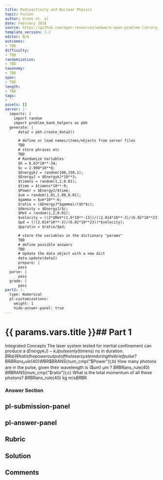 ```yaml
---
title: Radioactivity and Nuclear Physics
topic: Fusion
author: Urone et. al
date: February 2018
source: https://github.com/open-resources/webwork-open-problem-library/tree/master/Contrib/BrockPhysics/College_Physics_Urone/32.Medical_Applications_of_Nuclear_Physics/32-05.Fusion/NU_U17-32-05-014.pg
template_version: 1.2
editor: N/A
outcomes:
- TBD
difficulty:
- TBD
randomization:
- TBD
taxonomy:
- TBD
span:
- TBD
length:
- TBD
tags:
- ''
assets: []
server: |-
  imports: |
    import random
    import problem_bank_helpers as pbh
  generate: |
      data2 = pbh.create_data2()

      # define or load names/items/objects from server files
      TBD
      # store phrases etc
      TBD
      # Randomize Variables
      $h = 6.63*10**-34;
      $c = 2.998*10**8;
      $EnergykJ = random(100,150,1);
      $EnergyJ = $EnergykJ*10**3;
      $timens = random(1,2,0.01);
      $time = $timens*10**-9;
      $Power = $EnergyJ/$time;
      $um = random(1.01,1.09,0.01);
      $gamma = $um*10**-6;
      $ratio = ($EnergyJ*$gamma)/($h*$c);
      $density = $EnergyJ/$c;
      $MeV = random(1,2,0.01);
      $velocity = ((2*$MeV*(1.6*10**-13))/((2.014*10**-3)/(6.02*10**23)))**(.5);
      $pd = (((2.014*10**-3)/(6.02*10**23))*$velocity);
      $ppratio = $ratio/$pd;

      # store the variables in the dictionary "params"
      TBD
      # define possible answers
      TBD
      # Update the data object with a new dict
      data.update(data2)
      prepare: |
      pass
  parse: |
      pass
  grade: |
      pass
part2: |-
  type: Numerical
  pl-customizations:
    weight: 1
    hide-answer-panel: true
---
```


# {{ params.vars.title }}## Part 1 
Integrated Concepts The laser system tested for inertial confinement can produce a ($EnergykJ)-kJ pulse only ($timens) ns in duration. $BRa) What is the power output of the laser system during the brief pulse?$BR$BRans_rule(40) W$BR$BRANS(num_cmp("$Power"));b) How many photons are in the pulse, given their wavelength is ($um) μm ? $BR$BRans_rule(40) $BR$BRANS(num_cmp("$ratio"));c) What is the total momentum of all these photons?  $BR$BRans_rule(40) kg m/s$BR$BR 


### Answer Section 


## pl-submission-panel 


## pl-answer-panel 


## Rubric 


## Solution 


## Comments 



